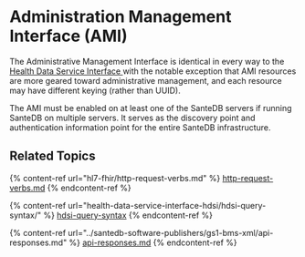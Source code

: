 # Administration Management Interface (AMI)

The Administrative Management Interface is identical in every way to the [Health Data Service Interface ](health-data-service-interface-hdsi.md)with the notable exception that AMI resources are more geared toward administrative management, and each resource may have different keying (rather than UUID).

The AMI must be enabled on at least one of the SanteDB servers if running SanteDB on multiple servers. It serves as the discovery point and authentication information point for the entire SanteDB infrastructure.

## Related Topics

{% content-ref url="hl7-fhir/http-request-verbs.md" %}
[http-request-verbs.md](hl7-fhir/http-request-verbs.md)
{% endcontent-ref %}

{% content-ref url="health-data-service-interface-hdsi/hdsi-query-syntax/" %}
[hdsi-query-syntax](health-data-service-interface-hdsi/hdsi-query-syntax/)
{% endcontent-ref %}

{% content-ref url="../santedb-software-publishers/gs1-bms-xml/api-responses.md" %}
[api-responses.md](../santedb-software-publishers/gs1-bms-xml/api-responses.md)
{% endcontent-ref %}

